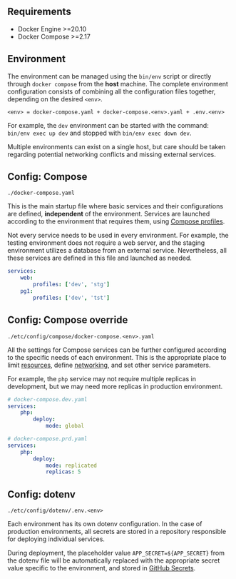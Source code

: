 ## Requirements
- Docker Engine >=20.10
- Docker Compose >=2.17

## Environment
The environment can be managed using the `bin/env` script or directly through `docker compose` from the **host** machine.
The complete environment configuration consists of combining all the configuration files together, depending on the desired `<env>`.

`<env> = docker-compose.yaml + docker-compose.<env>.yaml + .env.<env>`

For example, the `dev` environment can be started with the command:
`bin/env exec up dev` and stopped with `bin/env exec down dev`.

Multiple environments can exist on a single host, but care should be taken regarding potential networking conflicts and missing external services.

## Config: Compose

`./docker-compose.yaml`

This is the main startup file where basic services and their configurations are defined, **independent** of the environment. Services are launched according to the environment that requires them, using [Compose profiles](https://docs.docker.com/compose/profiles).

Not every service needs to be used in every environment. For example, the testing environment does not require a web server, and the staging environment utilizes a database from an external service. Nevertheless, all these services are defined in this file and launched as needed.

```yaml
services:
    web:
        profiles: ['dev', 'stg']
    pg1:
        profiles: ['dev', 'tst']
```

## Config: Compose override

`./etc/config/compose/docker-compose.<env>.yaml`

All the settings for Compose services can be further configured according to the specific needs of each environment. This is the appropriate place to limit [resources](https://docs.docker.com/compose/compose-file/compose-file-v3/#resources), define [networking](https://docs.docker.com/compose/networking), and set other service parameters.

For example, the `php` service may not require multiple replicas in development, but we may need more replicas in production environment.

```yaml
# docker-compose.dev.yaml
services:
    php:
        deploy:
            mode: global
```
```yaml
# docker-compose.prd.yaml
services:
    php:
        deploy:
            mode: replicated
            replicas: 5
```

## Config: dotenv
`./etc/config/dotenv/.env.<env>`

Each environment has its own dotenv configuration. In the case of production environments, all secrets are stored in a repository responsible for deploying individual services.

During deployment, the placeholder value `APP_SECRET=${APP_SECRET}` from the dotenv file will be automatically replaced with the appropriate secret value specific to the environment, and stored in [GitHub Secrets](https://docs.github.com/en/actions/security-guides/encrypted-secrets).
